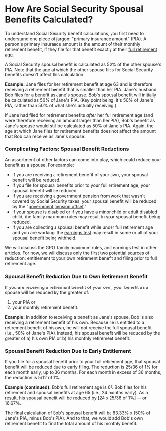 # How Are Social Security Spousal Benefits Calculated?

To understand Social Security benefit calculations, you first need to understand one piece of jargon: "primary insurance amount" (PIA). A person's primary insurance amount is the amount of their monthly retirement benefit, if they file for that benefit exactly at their <a href="https://obliviousinvestor.com/how-social-security-benefits-are-calculated/" target="_blank">full retirement age</a>.

A Social Security spousal benefit is calculated as 50% of the other spouse's PIA. Note that the age at which the other spouse files for Social Security benefits doesn't affect this calculation.


<strong>Example:</strong> Jane files for her retirement benefit at age 63 and is therefore receiving a retirement benefit that is smaller than her PIA. Jane's husband Bob files for a benefit as Jane's spouse. Bob's spousal benefit will initially be calculated as 50% of Jane's PIA. (Key point being: it's 50% of Jane's PIA, rather than 50% of what she's actually receiving.)

If Jane had filed for retirement benefits <em>after</em> her full retirement age (and were therefore receiving an amount larger than her PIA), Bob's benefit as Jane's spouse would still be calculated as 50% of Jane's PIA. Again, the age at which Jane files for retirement benefits does not affect the amount that Bob can receive as Jane's spouse.

### Complicating Factors: Spousal Benefit Reductions

An assortment of other factors can come into play, which could reduce your benefit as a spouse. For example:

* If you are receiving a retirement benefit of your own, your spousal benefit will be reduced.
* If you file for spousal benefits prior to  your full retirement age, your spousal benefit will be reduced.
* If you are receiving a government pension from work that wasn't covered by Social Security taxes, your spousal benefit will be reduced by the "<a href="https://www.ssa.gov/pubs/EN-05-10007.pdf" target="_blank">government pension offset</a>."
* If your spouse is disabled or if you have a minor child or adult disabled child, the family maximum rules may result in your spousal benefit being reduced.
* If you are collecting a spousal benefit while under full retirement age and you are working, the <a href="https://www.ssa.gov/oact/cola/rtea.html" target="_blank">earnings test</a> may result in some or all of your spousal benefit being withheld.

We will discuss the GPO, family maximum rules, and earnings test in other articles. For now, we will discuss only the first two potential sources of reduction: entitlement to your own retirement benefit and filing prior to full retirement age.

### Spousal Benefit Reduction Due to Own Retirement Benefit

If you are receiving a retirement benefit of your own, your benefit as a spouse will be reduced by the greater of:

1. your PIA or
1. your monthly retirement benefit.

<strong>Example:</strong> In addition to receiving a benefit as Jane's spouse, Bob is also receiving a retirement benefit of his own. Because he is entitled to a retirement benefit of his own, he will not receive the full spousal benefit (i.e., 50% of Jane's PIA). Instead, his spousal benefit will be reduced by the greater of a) his own PIA or b) his monthly retirement benefit.

### Spousal Benefit Reduction Due to Early Entitlement

If you file for a spousal benefit prior to your full retirement age, that spousal benefit will be reduced due to early filing. The reduction is 25/36 of 1% for each month early, up to 36 months. For each month in excess of 36 months, the reduction is 5/12 of 1%.

<strong>Example (continued):</strong> Bob's full retirement age is 67. Bob files for his retirement and spousal benefits at age 65 (i.e., 24 months early). As a result, his spousal benefit will be reduced by [24 x 25/36 of 1%] -- or 16.67%.

The final calculation of Bob's spousal benefit will be 83.33% x (50% of Jane's PIA, minus Bob's PIA). And to that, we would add Bob's own retirement benefit to find the total amount of his monthly benefit.